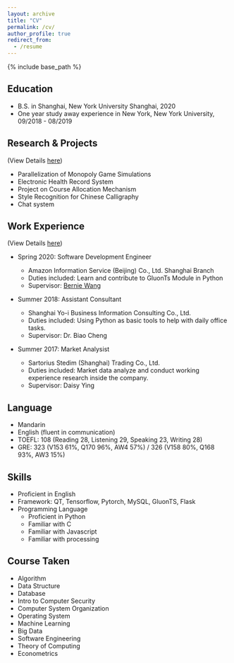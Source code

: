 ```yaml
---
layout: archive
title: "CV"
permalink: /cv/
author_profile: true
redirect_from:
  - /resume
---
```


{% include base_path %}

Education
---
* B.S. in Shanghai, New York University Shanghai, 2020
* One year study away experience in New York, New York University, 09/2018 - 08/2019

Research & Projects
---
(View Details [here](https://yx1215.github.io/research/))
* Parallelization of Monopoly Game Simulations
* Electronic Health Record System
* Project on Course Allocation Mechanism
* Style Recognition for Chinese Calligraphy
* Chat system

Work Experience
---
(View Details [here](https://yx1215.github.io/work/))
* Spring 2020: Software Development Engineer
  * Amazon Information Service (Beijing) Co., Ltd. Shanghai Branch
  * Duties included: Learn and contribute to GluonTs Module in Python
  * Supervisor: [Bernie Wang](https://www.linkedin.com/in/ywang02) 

* Summer 2018: Assistant Consultant
  * Shanghai Yo-i Business Information Consulting Co., Ltd.
  * Duties included: Using Python as basic tools to help with daily office tasks.
  * Supervisor: Dr. Biao Cheng

* Summer 2017: Market Analysist
  * Sartorius Stedim (Shanghai) Trading Co., Ltd.
  * Duties included: Market data analyze and conduct working experience research inside the company.
  * Supervisor: Daisy Ying
  
Language
---
* Mandarin
* English (fluent in communication)
* TOEFL: 108 (Reading 28, Listening 29, Speaking 23, Writing 28)
* GRE: 323 (V153 61%, Q170 96%, AW4 57%) / 326 (V158 80%, Q168 93%, AW3 15%)

Skills
---
* Proficient in English
* Framework: QT, Tensorflow, Pytorch, MySQL, GluonTS, Flask
* Programming Language
  * Proficient in Python
  * Familiar with C
  * Familiar with Javascript
  * Familiar with processing
  
Course Taken
---
* Algorithm
* Data Structure
* Database
* Intro to Computer Security
* Computer System Organization
* Operating System
* Machine Learning
* Big Data
* Software Engineering
* Theory of Computing
* Econometrics
